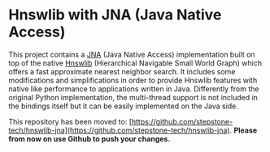 # __Hnswlib with JNA (Java Native Access)__

This project contains a [JNA](https://github.com/java-native-access/jna) (Java Native Access) implementation built on top of the native [Hnswlib](https://github.com/nmslib/hnswlib) (Hierarchical Navigable Small World Graph) which offers a fast approximate nearest neighbor search. It includes some modifications and simplifications in order to provide Hnswlib features with native like performance to applications written in Java. Differently from the original Python implementation, the multi-thread support is not included in the bindings itself but it can be easily implemented on the Java side.

This repository has been moved to: [https://github.com/stepstone-tech/hnswlib-jna](https://github.com/stepstone-tech/hnswlib-jna). __Please from now on use Github to push your changes.__